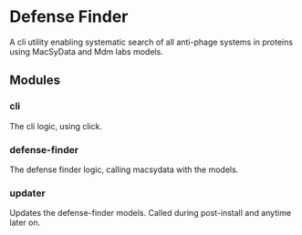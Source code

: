 # Defense Finder

A cli utility enabling systematic search of all anti-phage systems in proteins using MacSyData and Mdm labs models.

## Modules

### cli
The cli logic, using click.

### defense-finder
The defense finder logic, calling macsydata with the models.

### updater
Updates the defense-finder models. Called during post-install and anytime later on.
